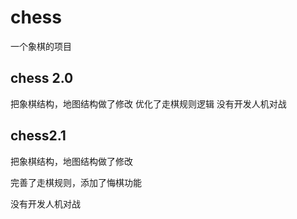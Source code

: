# chess

一个象棋的项目

## chess 2.0 

把象棋结构，地图结构做了修改
优化了走棋规则逻辑
没有开发人机对战



## chess2.1

把象棋结构，地图结构做了修改

完善了走棋规则，添加了悔棋功能

没有开发人机对战


